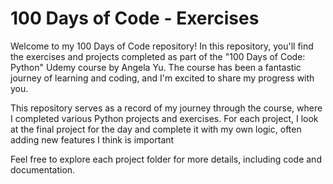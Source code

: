 # 100 Days of Code - Exercises

Welcome to my 100 Days of Code repository! In this repository, you'll find the exercises and projects completed as part of the "100 Days of Code: Python" Udemy course by Angela Yu. The course has been a fantastic journey of learning and coding, and I'm excited to share my progress with you.

This repository serves as a record of my journey through the course, where I completed various Python projects and exercises. For each project, I look at the final project for the day and complete it with my own logic, often adding new features I think is important 

Feel free to explore each project folder for more details, including code and documentation.

